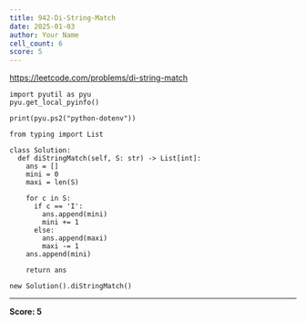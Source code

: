 ```yaml
---
title: 942-Di-String-Match
date: 2025-01-03
author: Your Name
cell_count: 6
score: 5
---
```


https://leetcode.com/problems/di-string-match


```
import pyutil as pyu
pyu.get_local_pyinfo()
```


```
print(pyu.ps2("python-dotenv"))
```


```
from typing import List
```


```
class Solution:
  def diStringMatch(self, S: str) -> List[int]:
    ans = []
    mini = 0
    maxi = len(S)

    for c in S:
      if c == 'I':
        ans.append(mini)
        mini += 1
      else:
        ans.append(maxi)
        maxi -= 1
    ans.append(mini)

    return ans
```


```
new Solution().diStringMatch()
```


---
**Score: 5**